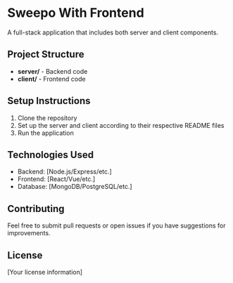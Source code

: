 # Sweepo With Frontend

A full-stack application that includes both server and client components.

## Project Structure

- **server/** - Backend code
- **client/** - Frontend code

## Setup Instructions

1. Clone the repository
2. Set up the server and client according to their respective README files
3. Run the application

## Technologies Used

- Backend: [Node.js/Express/etc.]
- Frontend: [React/Vue/etc.]
- Database: [MongoDB/PostgreSQL/etc.]

## Contributing

Feel free to submit pull requests or open issues if you have suggestions for improvements.

## License

[Your license information]
